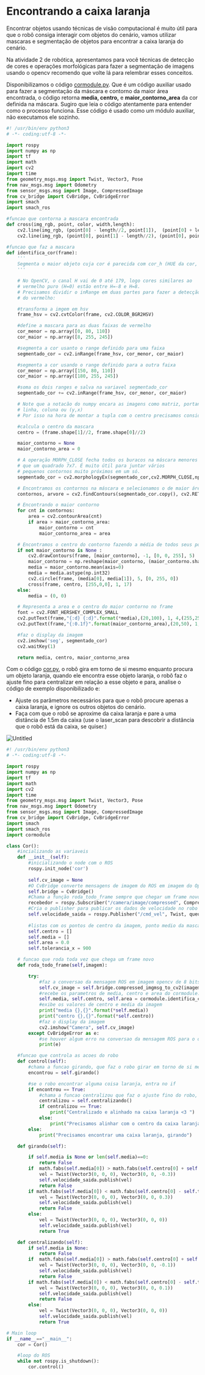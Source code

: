 # Encontrando a caixa laranja

Encontrar objetos usando técnicas de visão computacional é muito útil para que o robô consiga interagir com objetos do cenário, vamos utilizar mascaras e segmentação de objetos para encontrar a caixa laranja do cenário.

Na atividade 2 de robótica, apresentamos para você técnicas de detecção de cores e operações morfológicas para fazer a segmentação de imagens usando o opencv recomendo que volte lá para relembrar esses conceitos. 

Disponibilizamos o código  [cormodule.py](https://www.notion.so/cormodule-py-098a9f532b244555842ddf5e006404d2). Que é um código auxiliar usado para fazer a segmentação da máscara e contorno da maior área encontrada, o código retorna **media, centro,**  e **maior_contorno_area** da cor definida na máscara. Sugiro que leia o código atentamente para entender como o processo funciona. Esse código é usado como um módulo auxiliar, não executamos ele sozinho.

```python
#! /usr/bin/env python3
# -*- coding:utf-8 -*-

import rospy
import numpy as np
import tf
import math
import cv2
import time
from geometry_msgs.msg import Twist, Vector3, Pose
from nav_msgs.msg import Odometry
from sensor_msgs.msg import Image, CompressedImage
from cv_bridge import CvBridge, CvBridgeError
import smach
import smach_ros

#funcao que contorna a mascara encontrada
def cross(img_rgb, point, color, width,length):
    cv2.line(img_rgb, (point[0] - length//2, point[1]),  (point[0] + length//2, point[1]), color ,width, length)
    cv2.line(img_rgb, (point[0], point[1] - length//2), (point[0], point[1] + length//2),color ,width, length) 

#funcao que faz a mascara
def identifica_cor(frame):
    '''
    Segmenta o maior objeto cuja cor é parecida com cor_h (HUE da cor, no espaço HSV).
    '''

    # No OpenCV, o canal H vai de 0 até 179, logo cores similares ao 
    # vermelho puro (H=0) estão entre H=-8 e H=8. 
    # Precisamos dividir o inRange em duas partes para fazer a detecção 
    # do vermelho:

    #transforma a imgem em hsv
    frame_hsv = cv2.cvtColor(frame, cv2.COLOR_BGR2HSV)

    #define a mascara para as duas faixas de vermelho
    cor_menor = np.array([0, 80, 110])
    cor_maior = np.array([8, 255, 245])

    #segmenta a cor usanto o range definido para uma faixa
    segmentado_cor = cv2.inRange(frame_hsv, cor_menor, cor_maior)

    #segmenta a cor usando o range definido para a outra faixa
    cor_menor = np.array([150, 80, 110])
    cor_maior = np.array([180, 255, 245])

    #soma os dois ranges e salva na variavel segmentado_cor
    segmentado_cor += cv2.inRange(frame_hsv, cor_menor, cor_maior)

    # Note que a notacão do numpy encara as imagens como matriz, portanto o enderecamento é
    # linha, coluna ou (y,x)
    # Por isso na hora de montar a tupla com o centro precisamos considerar isso

    #calcula o centro da mascara
    centro = (frame.shape[1]//2, frame.shape[0]//2)

    maior_contorno = None
    maior_contorno_area = 0

    # A operação MORPH_CLOSE fecha todos os buracos na máscara menores 
    # que um quadrado 7x7. É muito útil para juntar vários 
    # pequenos contornos muito próximos em um só.
    segmentado_cor = cv2.morphologyEx(segmentado_cor,cv2.MORPH_CLOSE,np.ones((7, 7)))

    # Encontramos os contornos na máscara e selecionamos o de maior área
    contornos, arvore = cv2.findContours(segmentado_cor.copy(), cv2.RETR_TREE, cv2.CHAIN_APPROX_SIMPLE) 

    # Encontrando o maior contorno
    for cnt in contornos:
        area = cv2.contourArea(cnt)
        if area > maior_contorno_area:
            maior_contorno = cnt
            maior_contorno_area = area

    # Encontramos o centro do contorno fazendo a média de todos seus pontos.
    if not maior_contorno is None :
        cv2.drawContours(frame, [maior_contorno], -1, [0, 0, 255], 5)
        maior_contorno = np.reshape(maior_contorno, (maior_contorno.shape[0], 2))
        media = maior_contorno.mean(axis=0)
        media = media.astype(np.int32)
        cv2.circle(frame, (media[0], media[1]), 5, [0, 255, 0])
        cross(frame, centro, [255,0,0], 1, 17)
    else:
        media = (0, 0)

    # Representa a area e o centro do maior contorno no frame
    font = cv2.FONT_HERSHEY_COMPLEX_SMALL
    cv2.putText(frame,"{:d} {:d}".format(*media),(20,100), 1, 4,(255,255,255),2,cv2.LINE_AA)
    cv2.putText(frame,"{:0.1f}".format(maior_contorno_area),(20,50), 1, 4,(255,255,255),2,cv2.LINE_AA)

    #faz o display da imagem
    cv2.imshow('seg', segmentado_cor)
    cv2.waitKey(1)

    return media, centro, maior_contorno_area
```

Com o código [cor.py](https://www.notion.so/cor-py-f0c360f93506407dbb30a79c691152a9), o robô gira em torno de si mesmo enquanto procura um objeto laranja, quando ele encontra esse objeto laranja, o robô faz o ajuste fino para centralizar em relação a esse objeto e para, analise o código de exemplo disponibilizado e:

- Ajuste os parâmetros necessários para que o robô procure apenas a caixa laranja, e ignore os outros objetos do cenário.
- Faça com que o robô se aproxime da caixa laranja e pare a uma distância de 1.5m da caixa (use o laser_scan para descobrir a distância que o robô está da caixa, se quiser.)

 

![Untitled](Encontrando%20a%20caixa%20laranja%20293cbea037e7440ebcb65c8342357726/Untitled.png)

```python
#! /usr/bin/env python3
# -*- coding:utf-8 -*-

import rospy
import numpy as np
import tf
import math
import cv2
import time
from geometry_msgs.msg import Twist, Vector3, Pose
from nav_msgs.msg import Odometry
from sensor_msgs.msg import Image, CompressedImage
from cv_bridge import CvBridge, CvBridgeError
import smach
import smach_ros
import cormodule

class Cor():
	#incializando as variaveis
	def __init__(self):
		#inicializando o node com o ROS
		rospy.init_node('cor')
		
		self.cv_image = None
		#O CvBridge converte mensagens de imagem do ROS em imagem do Opencv.
		self.bridge = CvBridge()
		#Chama a função roda_todo_frame sempre que chegar um frame novo
		recebedor = rospy.Subscriber("/camera/image/compressed", CompressedImage, self.roda_todo_frame, queue_size=10, buff_size = 2**24)
		#Cria o publisher para publicar os dados de velocidade no robo 
		self.velocidade_saida = rospy.Publisher("/cmd_vel", Twist, queue_size = 1)
		
		#listas com os pontos de centro da imagem, ponto medio da mascara, area total da mascara e tolerancia no eixo X
		self.centro = []
		self.media = []
		self.area = 0.0
		self.tolerancia_x = 900

	# funcao que roda toda vez que chega um frame novo
	def roda_todo_frame(self,imagem):

		try:
			#faz a conversao da mensagem ROS em imagem opencv de 8 bits de tamanho do tipo BGR 
			self.cv_image = self.bridge.compressed_imgmsg_to_cv2(imagem, "bgr8")
			#recebe os parametros de media, centro e area do cormodule.py, onde estao definidos os valores da mascara
			self.media, self.centro, self.area = cormodule.identifica_cor(self.cv_image)
			#exibe os valores de centro e media da imagem
			print("media {},{}".format(*self.media))
			print("centro {},{}".format(*self.centro))
			#faz o display da imagem
			cv2.imshow("Camera", self.cv_image)
		except CvBridgeError as e:
			#se houver algum erro na conversao da mensagem ROS para o opencv, exibe o erro no print
			print(e)

	#funcao que controla as acoes do robo
	def control(self):
		#chama a funcao girando, que faz o robo girar em torno de si mesmo ate achar um objeto laranja
		encontrou = self.girando()

		#se o robo encontrar alguma coisa laranja, entra no if
		if encontrou == True:
			#chama a funcao centralizou que faz o ajuste fino do robo, na tentativa de centralizar no objeto laranja encontrado
			centralizou = self.centralizando()
			if centralizou == True:
				print("Centralizado e alinhado na caixa laranja <3 ")
			else:
				print("Precisamos alinhar com o centro da caixa laranja, ajustando o angulo do robo ")
		else:
			print("Precisamos encontrar uma caixa laranja, girando")

	def girando(self):

		if self.media is None or len(self.media)==0:
			return False
		if  math.fabs(self.media[0]) > math.fabs(self.centro[0] + self.tolerancia_x):
			vel = Twist(Vector3(0, 0, 0), Vector3(0, 0, -0.3))
			self.velocidade_saida.publish(vel)
			return False
		if math.fabs(self.media[0]) < math.fabs(self.centro[0] - self.tolerancia_x):
			vel = Twist(Vector3(0, 0, 0), Vector3(0, 0, 0.3))
			self.velocidade_saida.publish(vel)
			return False
		else:
			vel = Twist(Vector3(0, 0, 0), Vector3(0, 0, 0))
			self.velocidade_saida.publish(vel)
			return True

	def centralizando(self):
		if self.media is None:
			return False
		if  math.fabs(self.media[0]) > math.fabs(self.centro[0] + self.tolerancia_x):
			vel = Twist(Vector3(0, 0, 0), Vector3(0, 0, -0.1))
			self.velocidade_saida.publish(vel)
			return False
		if math.fabs(self.media[0]) < math.fabs(self.centro[0] - self.tolerancia_x):
			vel = Twist(Vector3(0, 0, 0), Vector3(0, 0, 0.1))
			self.velocidade_saida.publish(vel)
			return False
		else:
			vel = Twist(Vector3(0, 0, 0), Vector3(0, 0, 0))
			self.velocidade_saida.publish(vel)
			return True

# Main loop
if __name__=="__main__":
    cor = Cor()

	#loop do ROS
    while not rospy.is_shutdown():
        cor.control()
```